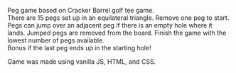 Peg game based on Cracker Barrel golf tee game.  
There are 15 pegs set up in an equilateral triangle.  Remove one peg to start.  
Pegs can jump over an adjacent peg if there is an empty hole where it lands.  Jumped pegs are removed from the board.
Finish the game with the lowest number of pegs available.  
Bonus if the last peg ends up in the starting hole!

Game was made using vanilla JS, HTML, and CSS.